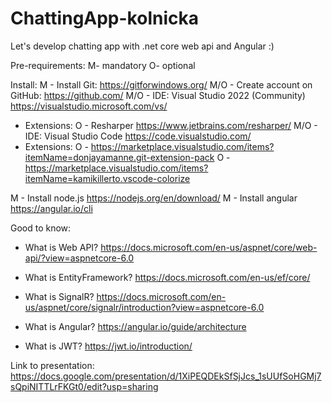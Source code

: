 # ChattingApp-kolnicka
Let's develop chatting app with .net core web api and Angular :)

Pre-requirements:
M- mandatory
O- optional

Install:
M - Install Git: https://gitforwindows.org/
M/O - Create account on GitHub: https://github.com/
M/O - IDE: Visual Studio 2022 (Community) https://visualstudio.microsoft.com/vs/
  - Extensions:
  O - Resharper https://www.jetbrains.com/resharper/
M/O - IDE: Visual Studio Code https://code.visualstudio.com/
  - Extensions:
O -   https://marketplace.visualstudio.com/items?itemName=donjayamanne.git-extension-pack
O -   https://marketplace.visualstudio.com/items?itemName=kamikillerto.vscode-colorize


M - Install node.js https://nodejs.org/en/download/
M - Install angular https://angular.io/cli

Good to know:

- What is Web API? https://docs.microsoft.com/en-us/aspnet/core/web-api/?view=aspnetcore-6.0

- What is EntityFramework? https://docs.microsoft.com/en-us/ef/core/

- What is SignalR? https://docs.microsoft.com/en-us/aspnet/core/signalr/introduction?view=aspnetcore-6.0

- What is Angular? https://angular.io/guide/architecture

- What is JWT? https://jwt.io/introduction/

Link to presentation: https://docs.google.com/presentation/d/1XiPEQDEkSfSjJcs_1sUUfSoHGMj7sQpiNITTLrFKGt0/edit?usp=sharing
